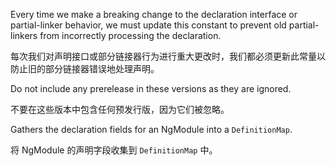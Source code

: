 Every time we make a breaking change to the declaration interface or partial-linker behavior, we
must update this constant to prevent old partial-linkers from incorrectly processing the
declaration.

每次我们对声明接口或部分链接器行为进行重大更改时，我们都必须更新此常量以防止旧的部分链接器错误地处理声明。

Do not include any prerelease in these versions as they are ignored.

不要在这些版本中包含任何预发行版，因为它们被忽略。

Gathers the declaration fields for an NgModule into a `DefinitionMap`.

将 NgModule 的声明字段收集到 `DefinitionMap` 中。